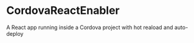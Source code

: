 # CordovaReactEnabler
A React app running inside a Cordova project with hot reaload and auto-deploy

